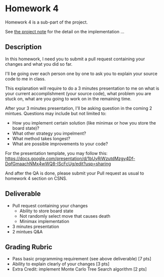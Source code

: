 # Homework 4

Homework 4 is a sub-part of the project.

See [the project note](../project.md) for the detail on the implementation ...

## Description

In this homework, I need you to submit a pull request containing your changes 
and what you did so far.

I'll be going over each person one by one to ask you to explain your source code
to me in class. 

This explanation will require to do a 3 minutes presentation to me on what is
your current accomplishment (your source code), what problem you are stuck on,
what are you going to work on in the remaining time.

After your 3 minutes presentation, I'll be asking question in the coming 2 mintues.
Questions may include but not limited to:

* How you implement certain solution (like minimax or how you store the board state)?
* What other strategy you impelment?
* What method takes longest?
* What are possible improvements to your code?

For the presentation template, you may follow this:
https://docs.google.com/presentation/d/1bUyRiWzutdMzgy4Df-DqfGmaachNMx4wWQ8-IScFcUg/edit?usp=sharing

And after the QA is done, please submit your Pull request as usual to homework 4
section on CSNS.

## Deliverable

* Pull request containing your changes
  * Ability to store board state
  * Not randomly select move that causes death
  * Minimax implementation
* 3 minutes presentation
* 2 mintues Q&A

## Grading Rubric

* Pass basic programming requirement (see above deliverable) [7 pts]
* Ability to explain clearly of your changes [3 pts]
* Extra Credit: implement Monte Carlo Tree Search algorithm [2 pts]
